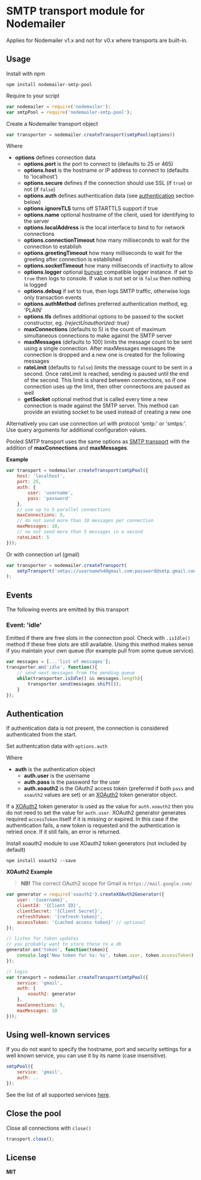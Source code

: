 # SMTP transport module for Nodemailer

Applies for Nodemailer v1.x and not for v0.x where transports are built-in.

## Usage

Install with npm

    npm install nodemailer-smtp-pool

Require to your script

```javascript
var nodemailer = require('nodemailer');
var smtpPool = require('nodemailer-smtp-pool');
```

Create a Nodemailer transport object

```javascript
var transporter = nodemailer.createTransport(smtpPool(options))
```

Where

  * **options** defines connection data
    * **options.port** is the port to connect to (defaults to 25 or 465)
    * **options.host** is the hostname or IP address to connect to (defaults to 'localhost')
    * **options.secure** defines if the connection should use SSL (if `true`) or not (if `false`)
    * **options.auth** defines authentication data (see [authentication](#authentication) section below)
    * **options.ignoreTLS** turns off STARTTLS support if true
    * **options.name** optional hostname of the client, used for identifying to the server
    * **options.localAddress** is the local interface to bind to for network connections
    * **options.connectionTimeout** how many milliseconds to wait for the connection to establish
    * **options.greetingTimeout** how many milliseconds to wait for the greeting after connection is established
    * **options.socketTimeout** how many milliseconds of inactivity to allow
    * **options.logger** optional [bunyan](https://github.com/trentm/node-bunyan) compatible logger instance. If set to `true` then logs to console. If value is not set or is `false` then nothing is logged
    * **options.debug** if set to true, then logs SMTP traffic, otherwise logs only transaction events
    * **options.authMethod** defines preferred authentication method, eg. 'PLAIN'
    * **options.tls** defines additional options to be passed to the socket constructor, eg. *{rejectUnauthorized: true}*
    * **maxConnections** (defaults to 5) is the count of maximum simultaneous connections to make against the SMTP server
    * **maxMessages** (defaults to 100) limits the message count to be sent using a single connection. After maxMessages messages the connection is dropped and a new one is created for the following messages
    * **rateLimit** (defaults to `false`) limits the message count to be sent in a second. Once rateLimit is reached, sending is paused until the end of the second. This limit is shared between connections, so if one connection uses up the limit, then other connections are paused as well
    * **getSocket** optional method that is called every time a new connection is made against the SMTP server. This method can provide an existing socket to be used instead of creating a new one

Alternatively you can use connection url with protocol 'smtp:' or 'smtps:'. Use query arguments for additional configuration values.

Pooled SMTP transport uses the same options as [SMTP transport](https://github.com/andris9/nodemailer-smtp-transport) with the addition of **maxConnections** and **maxMessages**.

**Example**

```javascript
var transport = nodemailer.createTransport(smtpPool({
    host: 'localhost',
    port: 25,
    auth: {
        user: 'username',
        pass: 'password'
    },
    // use up to 5 parallel connections
    maxConnections: 5,
    // do not send more than 10 messages per connection
    maxMessages: 10,
    // no not send more than 5 messages in a second
    rateLimit: 5
}));
```

Or with connection url (gmail)

```javascript
var transporter = nodemailer.createTransport(
    smtpTransport('smtps://username%40gmail.com:password@smtp.gmail.com')
);
```

## Events

The following events are emitted by this transport

### Event: 'idle'

Emitted if there are free slots in the connection pool.
Check with `.isIdle()` method if these free slots are still available.
Using this method makes sense if you maintain your own queue (for example pull from some queue service).

```javascript
var messages = [...'list of messages'];
transporter.on('idle', function(){
    // send next messages from the pending queue
    while(transporter.isIdle() && messages.length){
        transporter.send(messages.shift());
    }
});
```

## Authentication

If authentication data is not present, the connection is considered authenticated from the start.

Set authentcation data with `options.auth`

Where

  * **auth** is the authentication object
    * **auth.user** is the username
    * **auth.pass** is the password for the user
    * **auth.xoauth2** is the OAuth2 access token (preferred if both `pass` and `xoauth2` values are set) or an [XOAuth2](https://github.com/andris9/xoauth2) token generator object.

If a [XOAuth2](https://github.com/andris9/xoauth2) token generator is used as the value for `auth.xoauth2` then you do not need to set the value for `auth.user`. XOAuth2 generator generates required `accessToken` itself if it is missing or expired. In this case if the authentication fails, a new token is requested and the authentication is retried once. If it still fails, an error is returned.

Install xoauth2 module to use XOauth2 token generators (not included by default)

    npm install xoauth2 --save

**XOAuth2 Example**

> **NB!** The correct OAuth2 scope for Gmail is `https://mail.google.com/`

```javascript
var generator = require('xoauth2').createXOAuth2Generator({
    user: '{username}',
    clientId: '{Client ID}',
    clientSecret: '{Client Secret}',
    refreshToken: '{refresh-token}',
    accessToken: '{cached access token}' // optional
});

// listen for token updates
// you probably want to store these to a db
generator.on('token', function(token){
    console.log('New token for %s: %s', token.user, token.accessToken);
});

// login
var transport = nodemailer.createTransport(smtpPool({
    service: 'gmail',
    auth: {
        xoauth2: generator
    },
    maxConnections: 5,
    maxMessages: 10
}));
```

## Using well-known services

If you do not want to specify the hostname, port and security settings for a well known service, you can use it by its name (case insensitive).

```javascript
smtpPool({
    service: 'gmail',
    auth: ..
});
```

See the list of all supported services [here](https://github.com/andris9/nodemailer-wellknown#supported-services).

## Close the pool

Close all connections with `close()`

```javascript
transport.close();
```

## License

**MIT**
